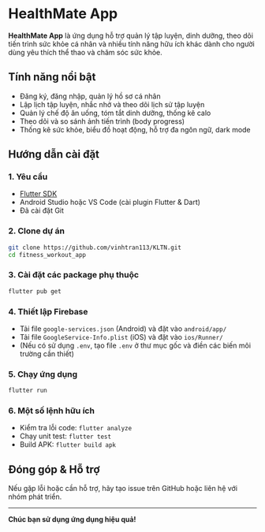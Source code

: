 # HealthMate App

**HealthMate App** là ứng dụng hỗ trợ quản lý tập luyện, dinh dưỡng, theo dõi tiến trình sức khỏe cá nhân và nhiều tính năng hữu ích khác dành cho người dùng yêu thích thể thao và chăm sóc sức khỏe.

## Tính năng nổi bật

- Đăng ký, đăng nhập, quản lý hồ sơ cá nhân
- Lập lịch tập luyện, nhắc nhở và theo dõi lịch sử tập luyện
- Quản lý chế độ ăn uống, tóm tắt dinh dưỡng, thống kê calo
- Theo dõi và so sánh ảnh tiến trình (body progress)
- Thống kê sức khỏe, biểu đồ hoạt động, hỗ trợ đa ngôn ngữ, dark mode

## Hướng dẫn cài đặt

### 1. Yêu cầu

- [Flutter SDK](https://docs.flutter.dev/get-started/install)
- Android Studio hoặc VS Code (cài plugin Flutter & Dart)
- Đã cài đặt Git

### 2. Clone dự án

```sh
git clone https://github.com/vinhtran113/KLTN.git
cd fitness_workout_app
```

### 3. Cài đặt các package phụ thuộc

```sh
flutter pub get
```

### 4. Thiết lập Firebase

- Tải file `google-services.json` (Android) và đặt vào `android/app/`
- Tải file `GoogleService-Info.plist` (iOS) và đặt vào `ios/Runner/`
- (Nếu có sử dụng `.env`, tạo file `.env` ở thư mục gốc và điền các biến môi trường cần thiết)

### 5. Chạy ứng dụng

```sh
flutter run
```

### 6. Một số lệnh hữu ích

- Kiểm tra lỗi code: `flutter analyze`
- Chạy unit test: `flutter test`
- Build APK: `flutter build apk`

## Đóng góp & Hỗ trợ

Nếu gặp lỗi hoặc cần hỗ trợ, hãy tạo issue trên GitHub hoặc liên hệ với nhóm phát triển.

---

**Chúc bạn sử dụng ứng dụng hiệu quả!**
